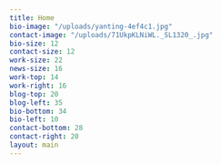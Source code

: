 ```yaml
---
title: Home
bio-image: "/uploads/yanting-4ef4c1.jpg"
contact-image: "/uploads/71UkpKLNiWL._SL1320_.jpg"
bio-size: 12
contact-size: 12
work-size: 22
news-size: 16
work-top: 14
work-right: 16
blog-top: 20
blog-left: 35
bio-bottom: 34
bio-left: 10
contact-bottom: 28
contact-right: 20
layout: main
---
```


